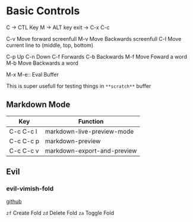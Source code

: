 # Basic Controls

C -> CTL Key
M -> ALT key
exit -> C-x C-c

C-v Move forward screenfull
M-v Move Backwards screenfull
C-l Move current line to (middle, top, bottom)

C-p Up
C-n Down
C-f Forwards
C-b Backwards
M-f Move Foward a word
M-b Move Backwards a word


M-x M-e::
  Eval Buffer

  This is super usefull for testing things in ``**scratch**`` buffer
  
## Markdown Mode

| Key       | Function                         |
|-----------|----------------------------------|
| C-c C-c l |       markdown-live-preview-mode |
| C-c C-c p |      markdown-preview            |
| C-c C-c v |      markdown-export-and-preview |


  
## Evil

### evil-vimish-fold


[github](https://github.com/alexmurray/evil-vimish-fold)

`zf` Create Fold
`zd` Delete Fold
`za` Toggle Fold

